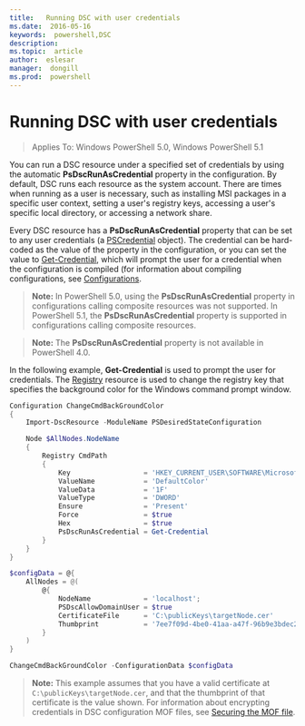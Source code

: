 ```yaml
---
title:   Running DSC with user credentials 
ms.date:  2016-05-16
keywords:  powershell,DSC
description:  
ms.topic:  article
author:  eslesar
manager:  dongill
ms.prod:  powershell
---
```


# Running DSC with user credentials 

> Applies To: Windows PowerShell 5.0, Windows PowerShell 5.1

You can run a DSC resource under a specified set of credentials by using the automatic **PsDscRunAsCredential** property in the configuration. 
By default, DSC runs each resource as the system account. 
There are times when running as a user is necessary, such as installing MSI packages in a specific user context, setting a user's registry keys, accessing a user's specific local directory,
or accessing a network share.

Every DSC resource has a **PsDscRunAsCredential** property that can be set to any user credentials (a [PSCredential](https://msdn.microsoft.com/en-us/library/ms572524(v=VS.85).aspx) object).
The credential can be hard-coded as the value of the property in the configuration, or you can set the value to [Get-Credential](https://technet.microsoft.com/en-us/library/hh849815.aspx),
which will prompt the user for a credential when the configuration is compiled (for information about compiling configurations, see [Configurations](configurations.md).

>**Note:** In PowerShell 5.0, using the **PsDscRunAsCredential** property in configurations calling composite resources was not supported. 
>In PowerShell 5.1, the **PsDscRunAsCredential** property is supported in configurations calling composite resources.

>**Note:** The **PsDscRunAsCredential** property is not available in PowerShell 4.0.

In the following example, **Get-Credential** is used to prompt the user for credentials. 
The [Registry](registryResource.md) resource is used to change the registry key that specifies the background color
for the Windows command prompt window.

```powershell
Configuration ChangeCmdBackGroundColor    
{
    Import-DscResource -ModuleName PSDesiredStateConfiguration

    Node $AllNodes.NodeName
    {
        Registry CmdPath
        {
            Key                  = 'HKEY_CURRENT_USER\SOFTWARE\Microsoft\Command Processor'
            ValueName            = 'DefaultColor'
            ValueData            = '1F'
            ValueType            = 'DWORD'
            Ensure               = 'Present'
            Force                = $true
            Hex                  = $true
            PsDscRunAsCredential = Get-Credential
        }
    }                   
}

$configData = @{
    AllNodes = @(
        @{
            NodeName             = 'localhost';
            PSDscAllowDomainUser = $true
            CertificateFile      = 'C:\publicKeys\targetNode.cer'
            Thumbprint           = '7ee7f09d-4be0-41aa-a47f-96b9e3bdec25'
        }
    )
}

ChangeCmdBackGroundColor -ConfigurationData $configData
```
>**Note:** This example assumes that you have a valid certificate at `C:\publicKeys\targetNode.cer`, and that the thumbprint of that certificate is the value shown.
>For information about encrypting credentials in DSC configuration MOF files, see [Securing the MOF file](secureMOF.md).

